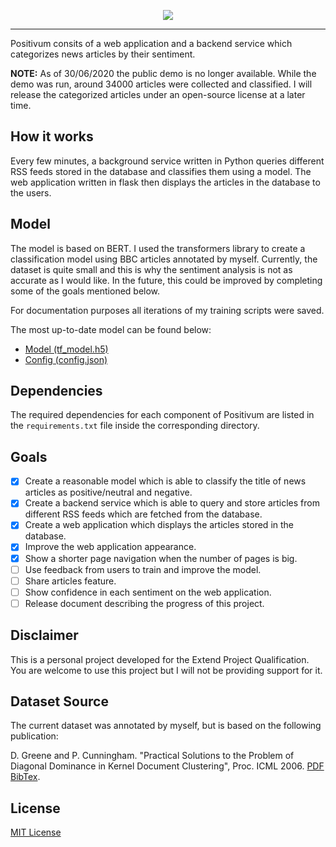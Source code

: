 <p align="center">
  <img src="https://raw.githubusercontent.com/tomasff/positivum/master/images/logo.png" />
</p>

<hr>

Positivum consits of a web application and a backend service which categorizes news articles by their sentiment.

**NOTE:** As of 30/06/2020 the public demo is no longer available. While the demo was run, around 34000 articles were collected and classified.
       I will release the categorized articles under an open-source license at a later time.

## How it works
Every few minutes, a background service written in Python queries different RSS feeds stored in the database and classifies them using a model.
The web application written in flask then displays the articles in the database to the users.

## Model
The model is based on BERT. I used the transformers library to create a classification model using BBC articles annotated by myself.
Currently, the dataset is quite small and this is why the sentiment analysis is not as accurate as I would like.
In the future, this could be improved by completing some of the goals mentioned below.

For documentation purposes all iterations of my training scripts were saved.

The most up-to-date model can be found below:
- [Model (tf_model.h5)](https://storage.tomasfernandes.dev/positivum/model/tf_model.h5)
- [Config (config.json)](https://storage.tomasfernandes.dev/positivum/model/config.json)

## Dependencies
The required dependencies for each component of Positivum are listed in the `requirements.txt` file inside the corresponding directory.

## Goals
- [x] Create a reasonable model which is able to classify the title of news articles as positive/neutral and negative.
- [x] Create a backend service which is able to query and store articles from different RSS feeds which are fetched from the database.
- [x] Create a web application which displays the articles stored in the database.
- [x] Improve the web application appearance.
- [x] Show a shorter page navigation when the number of pages is big.
- [ ] Use feedback from users to train and improve the model.
- [ ] Share articles feature.
- [ ] Show confidence in each sentiment on the web application.
- [ ] Release document describing the progress of this project.

## Disclaimer
This is a personal project developed for the Extend Project Qualification.
You are welcome to use this project but I will not be providing support for it.

## Dataset Source
The current dataset was annotated by myself, but is based on the following publication:

D. Greene and P. Cunningham. "Practical Solutions to the Problem of Diagonal Dominance in Kernel Document Clustering", Proc. ICML 2006. [PDF](http://mlg.ucd.ie/files/publications/greene06icml.pdf) [BibTex](http://mlg.ucd.ie/files/bib/greene06icml.bib).


## License
[MIT License](https://github.com/tomasff/positivum/blob/master/LICENSE)
